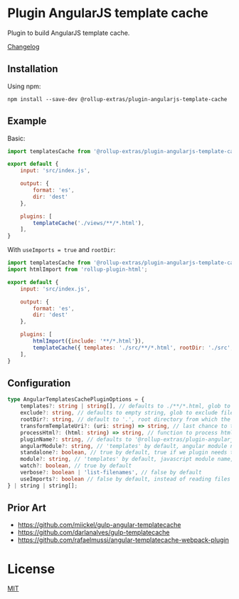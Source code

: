 # Plugin AngularJS template cache

Plugin to build AngularJS template cache.

[Changelog](./CHANGELOG.md)

## Installation

Using npm:
```
npm install --save-dev @rollup-extras/plugin-angularjs-template-cache
```

## Example

Basic:

```javascript
import templatesCache from '@rollup-extras/plugin-angularjs-template-cache';

export default {
	input: 'src/index.js',

    output: {
        format: 'es',
        dir: 'dest'
    },

	plugins: [
        templateCache('./views/**/*.html'),
    ],
}
```

With `useImports = true` and `rootDir`:

```javascript
import templatesCache from '@rollup-extras/plugin-angularjs-template-cache';
import htmlImport from 'rollup-plugin-html';

export default {
	input: 'src/index.js',

    output: {
        format: 'es',
        dir: 'dest'
    },

	plugins: [
        htmlImport({include: '**/*.html'}),
        templateCache({ templates: './src/**/*.html', rootDir: './src', useImports: true}),
    ],
}
```

## Configuration

```typescript
type AngularTemplatesCachePluginOptions = {
    templates?: string | string[], // defaults to ./**/*.html, glob to get files into templateCache
    exclude?: string, // defaults to empty string, glob to exclude files
    rootDir?: string, // default to '.', root directory from which the plugin will construct template URIs (IDs)
    transformTemplateUri?: (uri: string) => string, // last chance to transform template URI before actually using it in `templateCache.put` call
    processHtml?: (html: string) => string, // function to process html templates, for example htmlmin, not applied when `useImports = true`
    pluginName?: string, // defaults to '@rollup-extras/plugin-angularjs-template-cache'    
    angularModule?: string, // 'templates' by default, angular module name
    standalone?: boolean, // true by default, true if we plugin needs to create module and false to just retrieve it
    module?: string, // 'templates' by default, javascript module name, import not automatically injected into bundle
    watch?: boolean, // true by default
    verbose?: boolean | 'list-filenames', // false by default
    useImports?: boolean // false by default, instead of reading files from filesystem generate imports to get them through rollup pipeline. this probably requires additional plugins like `rollup-plugin-html`
} | string | string[];
```

## Prior Art

- https://github.com/miickel/gulp-angular-templatecache
- https://github.com/darlanalves/gulp-templatecache
- https://github.com/rafaelmussi/angular-templatecache-webpack-plugin

# License

[MIT](https://github.com/kshutkin/rollup-extras/blob/main/LICENSE)
